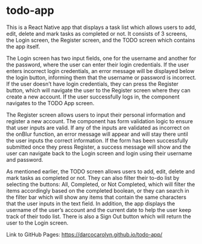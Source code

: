 # todo-app

This is a React Native app that displays a task list which allows users to add, edit, delete and mark tasks as completed or not. It consists of 3 screens, the Login screen, the Register screen, and the TODO screen which contains the app itself. 

The Login screen has two input fields, one for the username and another for the password, where the user can enter their login credentials. If the user enters incorrect login credentials, an error message will be displayed below the login button, informing them that the username or password is incorrect. If the user doesn’t have login credentials, they can press the Register button, which will navigate the user to the Register screen where they can create a new account. If the user successfully logs in, the component navigates to the TODO App screen.

The Register screen allows users to input their personal information and register a new account. The component has form validation logic to ensure that user inputs are valid. If any of the inputs are validated as incorrect on the onBlur function, an error message will appear and will stay there until the user inputs the correct information. If the form has been successfully submitted once they press Register, a success message will show and the user can navigate back to the Login screen and login using their username and password.

As mentioned earlier, the TODO screen allows users to add, edit, delete and mark tasks as completed or not. They can also filter their to-do list by selecting the buttons: All, Completed, or Not Completed, which will filter the items accordingly based on the completed boolean, or they can search in the filter bar which will show any items that contain the same characters that the user inputs in the text field. In addition, the app displays the username of the user’s account and the current date to help the user keep track of their todo list. There is also a Sign Out button which will return the user to the Login screen.

Link to GitHub Pages: https://darcocarolyn.github.io/todo-app/